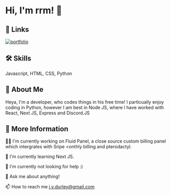 
# Hi, I'm rrm! 👋


## 🔗 Links
[![portfolio](https://img.shields.io/badge/Gmail-D14836?style=for-the-badge&logo=gmail&logoColor=white)](j.v.durley@gmail.com)

## 🛠 Skills
Javascript, HTML, CSS, Python


## 🚀 About Me
Heya, I'm a developer, who codes things in his free time! I particually enjoy coding in Python, however I am best in Node JS, where I have worked with React, Next JS, Express and Discord.JS


## 📖 More Information
👩‍💻 I'm currently working on Fluid Panel, a close source custom billing panel which intergrates with Sripe <onthly billing and pterodactyl.

🧠 I'm currently learning Next JS.

🤔 I'm currently not looking for help :)

💬 Ask me about anything!

📫 How to reach me j.v.durley@gmail.com


